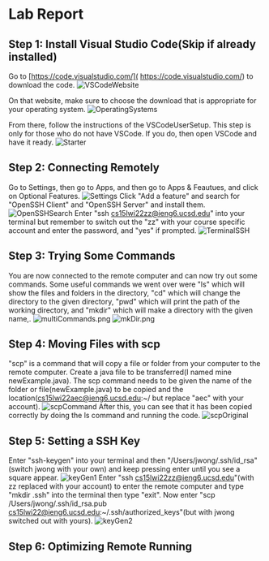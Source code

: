 # **Lab Report**

## Step 1: Install Visual Studio Code(Skip if already installed)

Go to [https://code.visualstudio.com/]( https://code.visualstudio.com/) to download the code.
![VSCodeWebsite](VSCodeWebsite.png)

On that website, make sure to choose the download that is appropriate for your operating system.
![OperatingSystems](OperatingSystems.png)

From there, follow the instructions of the VSCodeUserSetup.
This step is only for those who do not have VSCode. If you do, then open VSCode and have it ready. 
![Starter](VSCodeStarterPage.png)

## Step 2: Connecting Remotely

Go to Settings, then go to Apps, and then go to Apps & Feautues, and click on Optional Features. 
![Settings](Settings.png)
Click "Add a feature" and search for "OpenSSH Client" and "OpenSSH Server" and install them. 
![OpenSSHSearch](OpenSSHSearch.png)
Enter "ssh cs15lwi22zz@ieng6.ucsd.edu" into your terminal but remember to switch out the "zz" with your course specific account and enter the password, and "yes" if prompted.
![TerminalSSH](TerminalSSH.png)


## Step 3: Trying Some Commands
You are now connected to the remote computer and can now try out some commands. Some useful commands we went over were "ls" which will show the files and folders in the directory, "cd" which will change the directory to the given directory, "pwd" which will print the path of the working directory, and "mkdir" which will make a directory with the given name,.
![multiCommands.png](multiCommands.png)
![mkDir.png](mkDir.png)

## Step 4: Moving Files with scp
"scp" is a command that will copy a file or folder from your computer to the remote computer. Create a java file to be transferred(I named mine newExample.java). The scp command needs to be given the name of the folder or file(newExample.java) to be copied and the location(cs15lwi22aec@ieng6.ucsd.edu:~/ but replace "aec" with your account). 
![scpCommand](scpCommand.png)
After this, you can see that it has been copied correctly by doing the ls command and running the code.
![scpOriginal](scpOriginal.png)

## Step 5: Setting a SSH Key
Enter "ssh-keygen" into your terminal and then "/Users/jwong/.ssh/id_rsa"(switch jwong with your own) and keep pressing enter until you see a square appear. 
![keyGen1](keyGen1.png)
Enter "ssh cs15lwi22zz@ieng6.ucsd.edu"(with zz replaced with your account) to enter the remote computer and type "mkdir .ssh" into the terminal then type "exit". Now enter "scp /Users/jwong/.ssh/id_rsa.pub cs15lwi22@ieng6.ucsd.edu:~/.ssh/authorized_keys"(but with jwong switched out with yours).
![keyGen2](keyGen2.png)

## Step 6: Optimizing Remote Running





